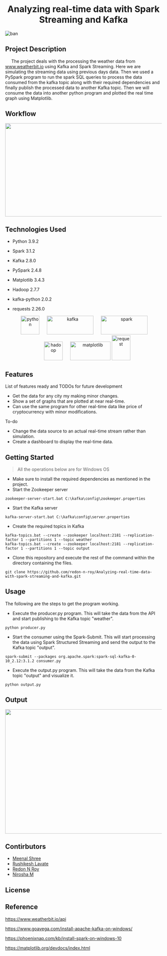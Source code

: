 
<h1 align='Center'> Analyzing real-time data with Spark Streaming and Kafka</h1>

![ban](https://user-images.githubusercontent.com/61430438/134847738-85341b01-cccd-4be5-a01d-dd73d5549f60.png)

## Project Description

&#160;&#160;&#160;&#160;&#160;The project deals with the processing the weather data from www.weatherbit.io using Kafka and Spark Streaming. Here we are simulating the streaming data using previous days data. Then we used a PySpark program to run the spark SQL queries to process the data consumed from the kafka topic along with their required dependencies and finally publish the processed data to another Kafka topic. Then we will consume the data into another python program and plotted the real time graph using Matplotlib.


## Workflow
<p align='center'>
<img src="https://user-images.githubusercontent.com/61430438/134847903-91414708-78bd-45ba-be25-6c21b895cd77.png" width="800" height="300">
</p>

## Technologies Used

* Python 3.9.2
* Spark 3.1.2
* Kafka 2.8.0
* PySpark 2.4.8
* Matplotlib 3.4.3
* Hadoop 2.7.7
* kafka-python 2.0.2
* requests 2.26.0

   <p align='center'>
  <img src="https://user-images.githubusercontent.com/61430438/133730265-6c9c8f4a-9675-46dd-a24a-7eb630ec6afc.png" alt="python" width="60" height="60"/> 
   &#160;&#160;&#160;&#160;
  <img src="https://encrypted-tbn0.gstatic.com/images?q=tbn:ANd9GcRa479E6j4fipjDOpxCNJcuhMO9U4Ewuur-3dfxOTQrFRLd46j7WOW9zUO3dlOp8WojB6k&usqp=CAU" alt="kafka" width="150" height="60"/>
  &#160;&#160;&#160;&#160;
  <img src="https://user-images.githubusercontent.com/61430438/133730487-d4f8501e-378d-44b0-baf0-6c05d3497509.png" alt="spark" width="150" height="60"/> 
   &#160;&#160;&#160;&#160;
  <img src="https://www.vectorlogo.zone/logos/apache_hadoop/apache_hadoop-icon.svg" alt="hadoop" width="60" height="60"/> 
   &#160;&#160;&#160;&#160;
  <img src="https://user-images.githubusercontent.com/61430438/134849819-7d137789-ee8b-4089-9385-6ef1965c6894.png" alt="matplotlib" width="130" height="60"/>
    <img src="https://user-images.githubusercontent.com/61430438/134850007-31da8908-f434-4770-8993-083a854b206a.png" alt="request" width="60" height="80"/>
</p>


## Features

List of features ready and TODOs for future development

* Get the data for any city my making minor changes.
* Show a set of graphs that are plotted at near real-time.
* Can use the same program for other real-time data like price of cryptocurrency with minor modifications.

To-do

* Change the data source to an actual real-time stream rather than simulation.
* Create a dashboard to display the real-time data.

## Getting Started
> All the operations below are for Windows OS

* Make sure to install the required dependencies as mentioned in the project.
* Start the Zookeeper server
```
zookeeper-server-start.bat C:\kafka\config\zookeeper.properties
```
* Start the Kafka server
```
kafka-server-start.bat C:\kafka\config\server.properties
```
* Create the required topics in Kafka
```
kafka-topics.bat --create --zookeeper localhost:2181 --replication-factor 1 --partitions 1 --topic weather
kafka-topics.bat --create --zookeeper localhost:2181 --replication-factor 1 --partitions 1 --topic output
```
* Clone this repository and execute the rest of the command within the directory containing the files.
```
git clone https://github.com/redon-n-roy/Analyzing-real-time-data-with-spark-streaming-and-kafka.git
```

## Usage
The following are the steps to get the program working.

* Execute the producer.py program. This will take the data from the API and start publishing to the Kafka topic "weather".
```
python producer.py
```
* Start the consumer using the Spark-Submit. This will start processing the data using Spark Structured Streaming and send the output to the Kafka topic "output".
```
spark-submit --packages org.apache.spark:spark-sql-kafka-0-10_2.12:3.1.2 consumer.py
```
* Execute the output.py program. This will take the data from the Kafka topic "output" and visualize it.
```
python output.py
```

## Output
<p align='center'>
<img src ="https://user-images.githubusercontent.com/61430438/134852396-a244c518-073a-4814-93a6-f39000ff4678.gif" width="700" height="400">
</p>

## Contirbutors
* [Meenal Shree](https://github.com/meenal-shree)
* [Rushikesh Lavate](https://github.com/Rushi21-kesh)
* [Redon N Roy](https://github.com/redon-n-roy)
* [Nirosha M](https://github.com/Niroshamurugan)

## License


## Reference
https://www.weatherbit.io/api

https://www.goavega.com/install-apache-kafka-on-windows/

https://phoenixnap.com/kb/install-spark-on-windows-10

https://matplotlib.org/devdocs/index.html
